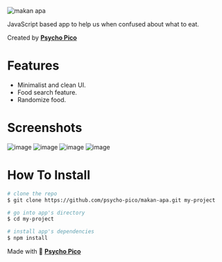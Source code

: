 ![makan apa](https://user-images.githubusercontent.com/25912250/180696042-252cce93-ece1-4698-8ebd-76757d72220d.jpg)


JavaScript based app to help us when confused about what to eat.

Created by **[Psycho Pico](https://github.com/psycho-pico)**

# Features
- Minimalist and clean UI.
- Food search feature.
- Randomize food. 

# Screenshots
![image](https://user-images.githubusercontent.com/25912250/180696600-c1c306df-6cfe-4a74-b6e4-cb09d436f859.png)
![image](https://user-images.githubusercontent.com/25912250/180696646-bffa8d6c-8082-47d9-a54a-7caca10d2288.png)
![image](https://user-images.githubusercontent.com/25912250/180696701-2d711e9c-eed6-4a07-8963-593cfe124bae.png)
![image](https://user-images.githubusercontent.com/25912250/180696813-0d6e2364-1622-4cd8-b881-be4231f1485c.png)




# How To Install
``` bash
# clone the repo
$ git clone https://github.com/psycho-pico/makan-apa.git my-project

# go into app's directory
$ cd my-project

# install app's dependencies
$ npm install

```



Made with 🤘 **[Psycho Pico](https://github.com/psycho-pico)**
